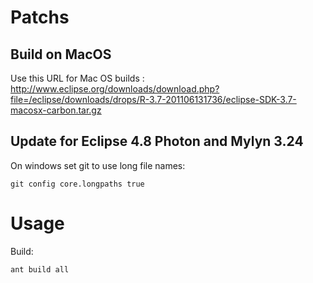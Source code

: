 # Patchs

## Build on MacOS

Use this URL for Mac OS builds : http://www.eclipse.org/downloads/download.php?file=/eclipse/downloads/drops/R-3.7-201106131736/eclipse-SDK-3.7-macosx-carbon.tar.gz

## Update for Eclipse 4.8 Photon and Mylyn 3.24

On windows set git to use long file names:

	git config core.longpaths true

# Usage

Build:

    ant build all

